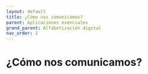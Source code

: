 ```yaml
---
layout: default
title: ¿Cómo nos comunicamos?
parent: Aplicaciones esenciales
grand_parent: Alfabetización digital
nav_order: 1
---
```


# ¿Cómo nos comunicamos?